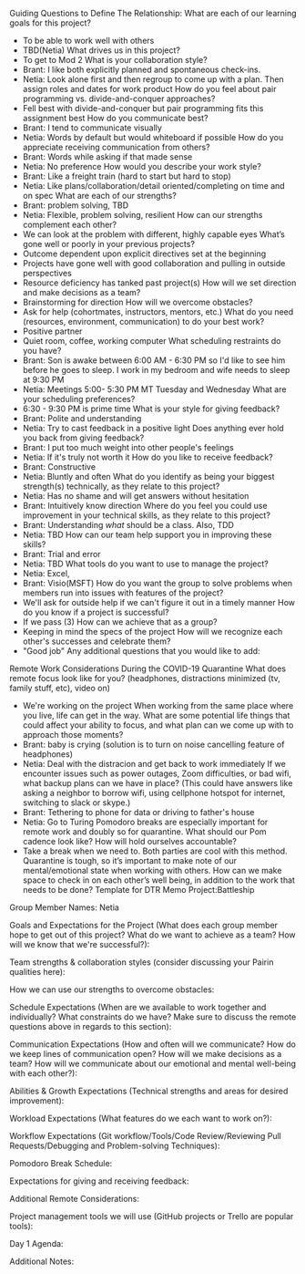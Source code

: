 Guiding Questions to Define The Relationship:
What are each of our learning goals for this project?
- To be able to work well with others
- TBD(Netia)
What drives us in this project?
- To get to Mod 2
What is your collaboration style?
- Brant: I like both explicitly planned and spontaneous check-ins.
- Netia: Look alone first and then regroup to come up with a plan. Then assign roles and dates for work product
How do you feel about pair programming vs. divide-and-conquer approaches?
- Fell best with divide-and-conquer but pair programming fits this assignment best
How do you communicate best?
- Brant: I tend to communicate visually
- Netia: Words by default but would whiteboard if possible
How do you appreciate receiving communication from others?
- Brant: Words while asking if that made sense
- Netia: No preference
How would you describe your work style?
- Brant: Like a freight train (hard to start but hard to stop)
- Netia: Like plans/collaboration/detail oriented/completing on time and on spec
What are each of our strengths?
- Brant: problem solving, TBD
- Netia: Flexible, problem solving, resilient
How can our strengths complement each other?
- We can look at the problem with different, highly capable eyes
What’s gone well or poorly in your previous projects?
- Outcome dependent upon explicit directives set at the beginning
- Projects have gone well with good collaboration and pulling in outside perspectives
- Resource deficiency has tanked past project(s)
How will we set direction and make decisions as a team?
- Brainstorming for direction
How will we overcome obstacles?
- Ask for help (cohortmates, instructors, mentors, etc.)
What do you need (resources, environment, communication) to do your best work?
- Positive partner
- Quiet room, coffee, working computer
What scheduling restraints do you have?
- Brant: Son is awake between 6:00 AM - 6:30 PM so I'd like to see him before he goes to sleep.
          I work in my bedroom and wife needs to sleep at 9:30 PM
- Netia: Meetings 5:00- 5:30 PM MT Tuesday and Wednesday
What are your scheduling preferences?
- 6:30 - 9:30 PM is prime time
What is your style for giving feedback?
- Brant: Polite and understanding
- Netia: Try to cast feedback in a positive light
Does anything ever hold you back from giving feedback?
- Brant: I put too much weight into other people's feelings
- Netia: If it's truly not worth it
How do you like to receive feedback?
- Brant: Constructive
- Netia: Bluntly and often
What do you identify as being your biggest strength(s) technically, as they relate to this project?
- Netia: Has no shame and will get answers without hesitation
- Brant: Intuitively know direction
Where do you feel you could use improvement in your technical skills, as they relate to this project?
- Brant: Understanding *what* should be a class. Also, TDD
- Netia: TBD
How can our team help support you in improving these skills?
- Brant: Trial and error
- Netia: TBD
What tools do you want to use to manage the project?
- Netia: Excel,
- Brant: Visio(MSFT)
How do you want the group to solve problems when members run into issues with features of the project?
- We'll ask for outside help if we can't figure it out in a timely manner
How do you know if a project is successful?
- If we pass (3)
How can we achieve that as a group?
- Keeping in mind the specs of the project
How will we recognize each other's successes and celebrate them?
- "Good job"
Any additional questions that you would like to add:

Remote Work Considerations During the COVID-19 Quarantine
What does remote focus look like for you? (headphones, distractions minimized (tv, family stuff, etc), video on)
- We're working on the project
When working from the same place where you live, life can get in the way. What are some potential life things that could affect your ability to focus, and what plan can we come up with to approach those moments?
- Brant: baby is crying (solution is to turn on noise cancelling feature of headphones)
- Netia: Deal with the distracion and get back to work immediately
If we encounter issues such as power outages, Zoom difficulties, or bad wifi, what backup plans can we have in place? (This could have answers like asking a neighbor to borrow wifi, using cellphone hotspot for internet, switching to slack or skype.)
- Brant: Tethering to phone for data or driving to father's house
- Netia: Go to Turing
Pomodoro breaks are especially important for remote work and doubly so for quarantine. What should our Pom cadence look like? How will hold ourselves accountable?
- Take a break when we need to. Both parties are cool with this method.
Quarantine is tough, so it’s important to make note of our mental/emotional state when working with others. How can we make space to check in on each other’s well being, in addition to the work that needs to be done?
Template for DTR Memo
Project:Battleship

Group Member Names: Netia

Goals and Expectations for the Project (What does each group member hope to get out of this project? What do we want to achieve as a team? How will we know that we're successful?):

Team strengths & collaboration styles (consider discussing your Pairin qualities here):

How we can use our strengths to overcome obstacles:

Schedule Expectations (When are we available to work together and individually? What constraints do we have? Make sure to discuss the remote questions above in regards to this section):

Communication Expectations (How and often will we communicate? How do we keep lines of communication open? How will we make decisions as a team? How will we communicate about our emotional and mental well-being with each other?):

Abilities & Growth Expectations (Technical strengths and areas for desired improvement):

Workload Expectations (What features do we each want to work on?):

Workflow Expectations (Git workflow/Tools/Code Review/Reviewing Pull Requests/Debugging and Problem-solving Techniques):

Pomodoro Break Schedule:

Expectations for giving and receiving feedback:

Additional Remote Considerations:

Project management tools we will use (GitHub projects or Trello are popular tools):

Day 1 Agenda:

Additional Notes:
